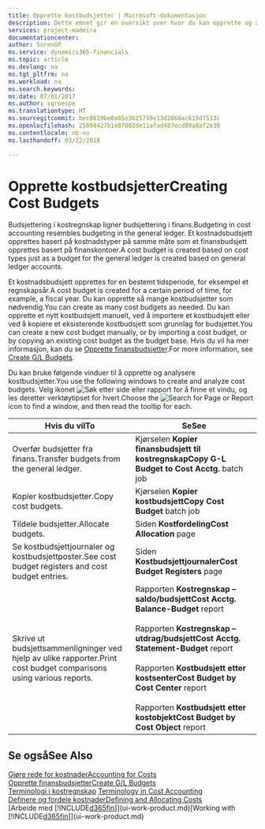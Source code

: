 ```yaml
---
title: Opprette kostbudsjetter | Microsoft-dokumentasjon
description: Dette emnet gir en oversikt over hvor du kan opprette og analysere kostbudsjetter.
services: project-madeira
documentationcenter: 
author: SorenGP
ms.service: dynamics365-financials
ms.topic: article
ms.devlang: na
ms.tgt_pltfrm: na
ms.workload: na
ms.search.keywords: 
ms.date: 07/01/2017
ms.author: sgroespe
ms.translationtype: HT
ms.sourcegitcommit: bec0619be0a65e3625759e13d2866ac615d7513c
ms.openlocfilehash: 25094427b1e87002de11afad487ecd09a8af2e30
ms.contentlocale: nb-no
ms.lasthandoff: 03/22/2018

---
```

# <a name="creating-cost-budgets"></a><span data-ttu-id="eaf7c-103">Opprette kostbudsjetter</span><span class="sxs-lookup"><span data-stu-id="eaf7c-103">Creating Cost Budgets</span></span>
<span data-ttu-id="eaf7c-104">Budsjettering i kostregnskap ligner budsjettering i finans.</span><span class="sxs-lookup"><span data-stu-id="eaf7c-104">Budgeting in cost accounting resembles budgeting in the general ledger.</span></span> <span data-ttu-id="eaf7c-105">Et kostnadsbudsjett opprettes basert på kostnadstyper på samme måte som et finansbudsjett opprettes basert på finanskontoer.</span><span class="sxs-lookup"><span data-stu-id="eaf7c-105">A cost budget is created based on cost types just as a budget for the general ledger is created based on general ledger accounts.</span></span>  

<span data-ttu-id="eaf7c-106">Et kostnadsbudsjett opprettes for en bestemt tidsperiode, for eksempel et regnskapsår.</span><span class="sxs-lookup"><span data-stu-id="eaf7c-106">A cost budget is created for a certain period of time, for example, a fiscal year.</span></span> <span data-ttu-id="eaf7c-107">Du kan opprette så mange kostbudsjetter som nødvendig.</span><span class="sxs-lookup"><span data-stu-id="eaf7c-107">You can create as many cost budgets as needed.</span></span> <span data-ttu-id="eaf7c-108">Du kan opprette et nytt kostbudsjett manuelt, ved å importere et kostbudsjett eller ved å kopiere et eksisterende kostbudsjett som grunnlag for budsjettet.</span><span class="sxs-lookup"><span data-stu-id="eaf7c-108">You can create a new cost budget manually, or by importing a cost budget, or by copying an existing cost budget as the budget base.</span></span> <span data-ttu-id="eaf7c-109">Hvis du vil ha mer informasjon, kan du se [Opprette finansbudsjetter](finance-how-create-budgets.md).</span><span class="sxs-lookup"><span data-stu-id="eaf7c-109">For more information, see [Create G/L Budgets](finance-how-create-budgets.md).</span></span>

<span data-ttu-id="eaf7c-110">Du kan bruke følgende vinduer til å opprette og analysere kostbudsjetter.</span><span class="sxs-lookup"><span data-stu-id="eaf7c-110">You use the following windows to create and analyze cost budgets.</span></span> <span data-ttu-id="eaf7c-111">Velg ikonet ![Søk etter side eller rapport](media/ui-search/search_small.png "Søk etter side eller rapport") for å finne et vindu, og les deretter verktøytipset for hvert.</span><span class="sxs-lookup"><span data-stu-id="eaf7c-111">Choose the ![Search for Page or Report](media/ui-search/search_small.png "Search for Page or Report icon") icon to find a window, and then read the tooltip for each.</span></span>

|<span data-ttu-id="eaf7c-112">Hvis du vil</span><span class="sxs-lookup"><span data-stu-id="eaf7c-112">To</span></span>|<span data-ttu-id="eaf7c-113">Se</span><span class="sxs-lookup"><span data-stu-id="eaf7c-113">See</span></span>|  
|--------|---------|  
|<span data-ttu-id="eaf7c-114">Overfør budsjetter fra finans.</span><span class="sxs-lookup"><span data-stu-id="eaf7c-114">Transfer budgets from the general ledger.</span></span>|<span data-ttu-id="eaf7c-115">Kjørselen **Kopier finansbudsjett til kostregnskap**</span><span class="sxs-lookup"><span data-stu-id="eaf7c-115">**Copy G-L Budget to Cost Acctg.** batch job</span></span>|  
|<span data-ttu-id="eaf7c-116">Kopier kostbudsjetter.</span><span class="sxs-lookup"><span data-stu-id="eaf7c-116">Copy cost budgets.</span></span>|<span data-ttu-id="eaf7c-117">Kjørselen **Kopier kostbudsjett**</span><span class="sxs-lookup"><span data-stu-id="eaf7c-117">**Copy Cost Budget** batch job</span></span>|  
|<span data-ttu-id="eaf7c-118">Tildele budsjetter.</span><span class="sxs-lookup"><span data-stu-id="eaf7c-118">Allocate budgets.</span></span>|<span data-ttu-id="eaf7c-119">Siden **Kostfordeling**</span><span class="sxs-lookup"><span data-stu-id="eaf7c-119">**Cost Allocation** page</span></span>|  
|<span data-ttu-id="eaf7c-120">Se kostbudsjettjournaler og kostbudsjettposter.</span><span class="sxs-lookup"><span data-stu-id="eaf7c-120">See cost budget registers and cost budget entries.</span></span>|<span data-ttu-id="eaf7c-121">Siden **Kostbudsjettjournaler**</span><span class="sxs-lookup"><span data-stu-id="eaf7c-121">**Cost Budget Registers** page</span></span>|  
|<span data-ttu-id="eaf7c-122">Skrive ut budsjettsammenligninger ved hjelp av ulike rapporter.</span><span class="sxs-lookup"><span data-stu-id="eaf7c-122">Print cost budget comparisons using various reports.</span></span>|<span data-ttu-id="eaf7c-123">Rapporten **Kostregnskap – saldo/budsjett**</span><span class="sxs-lookup"><span data-stu-id="eaf7c-123">**Cost Acctg. Balance-Budget** report</span></span><br /><br /> <span data-ttu-id="eaf7c-124">Rapporten **Kostregnskap – utdrag/budsjett**</span><span class="sxs-lookup"><span data-stu-id="eaf7c-124">**Cost Acctg. Statement-Budget** report</span></span><br /><br /> <span data-ttu-id="eaf7c-125">Rapporten **Kostbudsjett etter kostsenter**</span><span class="sxs-lookup"><span data-stu-id="eaf7c-125">**Cost Budget by Cost Center** report</span></span><br /><br /> <span data-ttu-id="eaf7c-126">Rapporten **Kostbudsjett etter kostobjekt**</span><span class="sxs-lookup"><span data-stu-id="eaf7c-126">**Cost Budget by Cost Object** report</span></span>|  

## <a name="see-also"></a><span data-ttu-id="eaf7c-127">Se også</span><span class="sxs-lookup"><span data-stu-id="eaf7c-127">See Also</span></span>  
[<span data-ttu-id="eaf7c-128">Gjøre rede for kostnader</span><span class="sxs-lookup"><span data-stu-id="eaf7c-128">Accounting for Costs</span></span>](finance-manage-cost-accounting.md)  
[<span data-ttu-id="eaf7c-129">Opprette finansbudsjetter</span><span class="sxs-lookup"><span data-stu-id="eaf7c-129">Create G/L Budgets</span></span>](finance-how-create-budgets.md)  
<span data-ttu-id="eaf7c-130">[Terminologi i kostregnskap](finance-terminology-in-cost-accounting.md) </span><span class="sxs-lookup"><span data-stu-id="eaf7c-130">[Terminology in Cost Accounting](finance-terminology-in-cost-accounting.md) </span></span>  
[<span data-ttu-id="eaf7c-131">Definere og fordele kostnader</span><span class="sxs-lookup"><span data-stu-id="eaf7c-131">Defining and Allocating Costs</span></span>](finance-define-and-allocate-costs.md)  
<span data-ttu-id="eaf7c-132">[Arbeide med [!INCLUDE[d365fin](includes/d365fin_md.md)]](ui-work-product.md)</span><span class="sxs-lookup"><span data-stu-id="eaf7c-132">[Working with [!INCLUDE[d365fin](includes/d365fin_md.md)]](ui-work-product.md)</span></span>

